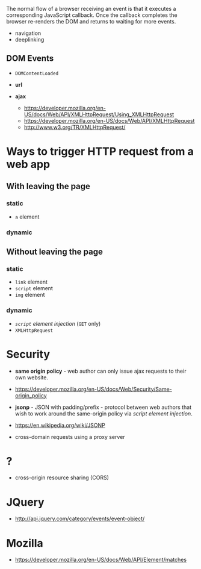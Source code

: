 The normal flow of a browser receiving an event is that it executes a corresponding JavaScript callback. Once the callback completes the browser re-renders the DOM and returns to waiting for more events.
- navigation
- deeplinking

## DOM Events
- `DOMContentLoaded`

- **url**
- **ajax**
  + https://developer.mozilla.org/en-US/docs/Web/API/XMLHttpRequest/Using_XMLHttpRequest
  + https://developer.mozilla.org/en-US/docs/Web/API/XMLHttpRequest
  + http://www.w3.org/TR/XMLHttpRequest/

# Ways to trigger HTTP request from a web app
## With leaving the page
### static
- `a` element

### dynamic

## Without leaving the page
### static
- `link` element
- `script` element
- `img` element

### dynamic
-  *`script` element injection* (`GET` only)
- `XMLHttpRequest`

# Security
- **same origin policy** - web author can only issue ajax requests to their own website.
 + https://developer.mozilla.org/en-US/docs/Web/Security/Same-origin_policy
- **jsonp** - JSON with padding/prefix - protocol between web authors that wish to work around the same-origin policy via *script element injection*.
 + https://en.wikipedia.org/wiki/JSONP
- cross-domain requests using a proxy server


# ?
- cross-origin resource sharing (CORS)

# JQuery
- http://api.jquery.com/category/events/event-object/

# Mozilla
- https://developer.mozilla.org/en-US/docs/Web/API/Element/matches
